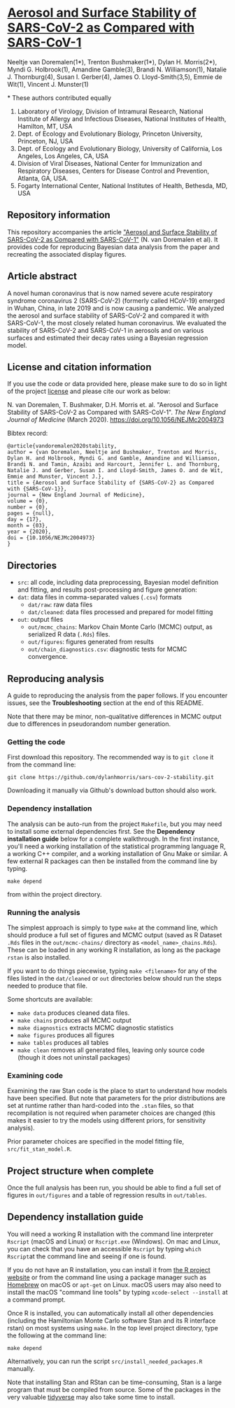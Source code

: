 # [Aerosol and Surface Stability of SARS-CoV-2 as Compared with SARS-CoV-1](https://doi.org/10.1056/NEJMc2004973)
Neeltje van Doremalen(1\*), Trenton Bushmaker(1\*), Dylan H. Morris(2\*), Myndi G. Holbrook(1), Amandine Gamble(3), Brandi N. Williamson(1), Natalie J. Thornburg(4), Susan I. Gerber(4), James O. Lloyd-Smith(3,5), Emmie de Wit(1), Vincent J. Munster(1)


\* These authors contributed equally

1. Laboratory of Virology, Division of Intramural Research, National Institute of Allergy and Infectious Diseases, National Institutes of Health, Hamilton, MT, USA
2. Dept. of Ecology and Evolutionary Biology, Princeton University, Princeton, NJ, USA
3. Dept. of Ecology and Evolutionary Biology, University of California, Los Angeles, Los Angeles, CA, USA
4. Division of Viral Diseases, National Center for Immunization and Respiratory Diseases, Centers for Disease Control and Prevention, Atlanta, GA, USA.
5. Fogarty International Center, National Institutes of Health, Bethesda, MD, USA

## Repository information
This repository accompanies the article ["Aerosol and Surface Stability of SARS-CoV-2 as Compared with SARS-CoV-1"](https://doi.org/10.1056/NEJMc2004973) (N. van Doremalen et al). It provides code for reproducing Bayesian data analysis from the paper and recreating the associated display figures.

## Article abstract 
A novel human coronavirus that is now named severe acute respiratory syndrome coronavirus 2 (SARS-CoV-2) (formerly called HCoV-19) emerged in Wuhan, China, in late 2019 and is now causing a pandemic. We analyzed the aerosol and surface stability of SARS-CoV-2 and compared it with SARS-CoV-1, the most closely related human coronavirus. We evaluated the stability of SARS-CoV-2 and SARS-CoV-1 in aerosols and on various surfaces and estimated their decay rates using a Bayesian regression model.

## License and citation information
If you use the code or data provided here, please make sure to do so in light of the project [license](LICENSE.txt) and please cite our work as below:

N. van Doremalen, T. Bushmaker, D.H. Morris et. al. "Aerosol and Surface Stability of SARS-CoV-2 as Compared with SARS-CoV-1". *The New England Journal of Medicine* (March 2020). https://doi.org/10.1056/NEJMc2004973

Bibtex record:
```
@article{vandoremalen2020stability,
author = {van Doremalen, Neeltje and Bushmaker, Trenton and Morris, Dylan H. and Holbrook, Myndi G. and Gamble, Amandine and Williamson, Brandi N. and Tamin, Azaibi and Harcourt, Jennifer L. and Thornburg, Natalie J. and Gerber, Susan I. and Lloyd-Smith, James O. and de Wit, Emmie and Munster, Vincent J.},
title = {Aerosol and Surface Stability of {SARS-CoV-2} as Compared with {SARS-CoV-1}},
journal = {New England Journal of Medicine},
volume = {0},
number = {0},
pages = {null},
day = {17},
month = {03},
year = {2020},
doi = {10.1056/NEJMc2004973}
}
```

## Directories
- ``src``: all code, including data preprocessing, Bayesian model definition and fitting, and results post-processing and figure generation:
- ``dat``: data files in comma-separated values (``.csv``) formats
    - ``dat/raw``: raw data files
    - ``dat/cleaned``: data files processed and prepared for model fitting
- ``out``: output files
    - ``out/mcmc_chains``: Markov Chain Monte Carlo (MCMC) output, as serialized R data (``.Rds``) files. 
    - ``out/figures``: figures generated from results
    - ``out/chain_diagnostics.csv``: diagnostic tests for MCMC convergence.

## Reproducing analysis

A guide to reproducing the analysis from the paper follows. If you encounter issues, see the **Troubleshooting** section at the end of this README.

Note that there may be minor, non-qualitative differences in MCMC output due to differences in pseudorandom number generation.

### Getting the code
First download this repository. The recommended way is to ``git clone`` it from the command line:

    git clone https://github.com/dylanhmorris/sars-cov-2-stability.git

Downloading it manually via Github's download button should also work.

### Dependency installation
The analysis can be auto-run from the project ``Makefile``, but you may need to install some external dependencies first. See the **Dependency installation guide** below for a complete walkthrough. In the first instance, you'll need a working installation of the statistical programming language R, a working C++ compiler, and a working installation of Gnu Make or similar. A few external R packages can then be installed from the command line by typing.

    make depend

from within the project directory.

### Running the analysis

The simplest approach is simply to type ``make`` at the command line, which should produce a full set of figures and MCMC output (saved as R Dataset ``.Rds`` files in the ``out/mcmc-chains/`` directory as ``<model_name>_chains.Rds``). These can be loaded in any working R installation, as long as the package ``rstan`` is also installed.

If you want to do things piecewise, typing ``make <filename>`` for any of the files listed in the ``dat/cleaned`` or ``out`` directories below should run the steps needed to produce that file.

Some shortcuts are available:

- ``make data`` produces cleaned data files.
- ``make chains`` produces all MCMC output
- ``make diagnostics`` extracts MCMC diagnostic statistics
- ``make figures`` produces all figures
- ``make tables`` produces all tables
- ``make clean`` removes all generated files, leaving only source code (though it does not uninstall packages)

### Examining code

Examining the raw Stan code is the place to start to understand how models have been specified. But note that parameters for the prior distributions are set at runtime rather than hard-coded into the ``.stan`` files, so that recompilation is not required when parameter choices are changed (this makes it easier to try the models using different priors, for sensitivity analysis).

Prior parameter choices are specified in the model fitting file, ``src/fit_stan_model.R``.

## Project structure when complete

Once the full analysis has been run, you should be able to find a full set of figures in ``out/figures`` and a table of regression results in ``out/tables``.

## Dependency installation guide
You will need a working R installation with the command line interpreter ``Rscript`` (macOS and Linux) or ``Rscript.exe`` (Windows). On mac and Linux, you can check that you have an accessible ``Rscript`` by typing ``which Rscript``at the command line and seeing if one is found.

If you do not have an R installation, you can install it from [the R project website](https://www.r-project.org/) or from the command line using a package manager such as [Homebrew](https://brew.sh/) on macOS or ``apt-get`` on Linux. macOS users may also need to install the macOS "command line tools" by typing ``xcode-select --install`` at a command prompt.

Once R is installed, you can automatically install all other dependencies (including the Hamiltonian Monte Carlo software Stan and its R interface rstan) on most systems using ``make``. In the top level project directory, type the following at the command line:

    make depend

Alternatively, you can run the script ``src/install_needed_packages.R`` manually. 

Note that installing Stan and RStan can be time-consuming, Stan is a large program that must be compiled from source. Some of the packages in the very valuable [tidyverse](https://www.tidyverse.org/) may also take some time to install.
